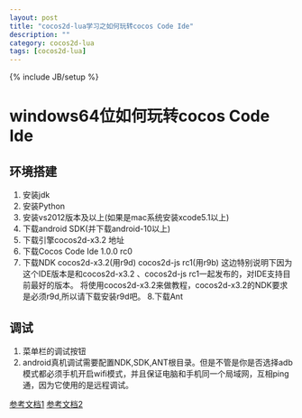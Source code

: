 ```yaml
---
layout: post
title: "cocos2d-lua学习之如何玩转cocos Code Ide"
description: ""
category: cocos2d-lua
tags: [cocos2d-lua]
---
```

{% include JB/setup %}

windows64位如何玩转cocos Code Ide
=============

## 环境搭建

 1. 安装jdk
 2. 安装Python
 3. 安装vs2012版本及以上(如果是mac系统安装xcode5.1以上)
 4. 下载android SDK(并下载android-10以上)
 5. 下载引擎cocos2d-x3.2 地址
 6. 下载Cocos Code Ide 1.0.0 rc0
 7. 下载NDK cocos2d-x3.2(用r9d)  cocos2d-js rc1(用r9b)
这边特别说明下因为这个IDE版本是和cocos2d-x3.2 、cocos2d-js rc1一起发布的，对IDE支持目前最好的版本。
将使用cocos2d-x3.2来做教程，cocos2d-x3.2的NDK要求是必须r9d,所以请下载安装r9d吧。
8.下载Ant


## 调试

 1. 菜单栏的调试按钮
 2. android真机调试需要配置NDK,SDK,ANT根目录。但是不管是你是否选择adb模式都必须手机开启wifi模式，并且保证电脑和手机同一个局域网，互相ping通，因为它使用的是远程调试。


[参考文档1](http://www.cocoachina.com/bbs/read.php?tid=215502)
[参考文档2](http://cn.cocos2d-x.org/tutorial/show?id=1172)

